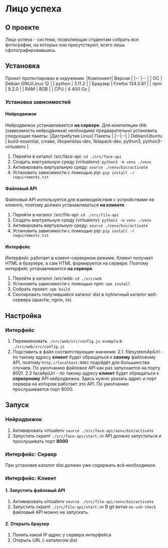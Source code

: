 # Лицо успеха
## О проекте
Лицо успеха - система, позволяющая студентам собрать все фотографии, на которых они присутствуют, всего лишь сфотографировавшись.

## Установка
Проект протестирован в окружении:
|Компонент| Версия              |
|--       |--                   |
| ОС      | Debian GNU/Linux 12 |
| python  | 3.11.2              |
| Браузер | Firefox 134.0.61    |
| npm     | 9.2.0               |
| RAM			| 8GB									|
| CPU			| 4 400 Gz						|
### Установка зависимостей
#### Нейродвижок
Нейродвижок устанавливается **на сервере**.
Для компиляции dlib (зависимость нейродвижка) необходимо предварительно установить следующие пакеты:
|Дистрибутив Linux| Пакеты |
|--|--|
| Debian/Ubuntu | build-essential, cmake, libopenblas-dev, liblapack-dev, python3, python3-virtualenv |
1. Перейти в каталог /src/face-api: `cd ./src/face-api`
2. Создать виртуальную среду (virtualenv): `python3 -m venv ./venv`
3. Активировать виртуальную среду: `source ./venv/bin/activate`
4. Установить зависимости с помощью pip: `pip install -r requirements.txt`
#### Файловый API
Файловый API используется для взаимодействия с устройствами на клиенте, поэтому должен устанавливаться **на клиенте**.
1. Перейти в каталог /src/file-api: `cd ./src/file-api`
2. Создать виртуальную среду (virtualenv): `python3 -m venv ./venv`
3. Активировать виртуальную среду: `source ./venv/bin/activate`
4. Установить зависимости с помощью pip: `pip install -r requirements.txt`
#### Интерфейс
Интерфейс работает в клиент-серверном режиме. Клиент получает HTML в браузере, а сам HTML формируется на сервере. Поэтому интерфейс устанавливается **на сервере**.
1. Перейти в каталог /src/web: `cd ./src/web`
2. Установить зависимости с помощью npm: `npm install`
3. Собрать проект: `npm build`
4. Скопировать получившийся каталог dist в публичный каталог веб-сервера (apache, ngnix, iis)

## Настройка
### Интерфейс
1. Переименовать `./src/web/src/config.js.example` в `./src/web/src/config.js`
2. Подставить в файл соответствующие значения:
	2.1. filesystemApiUrl - по такому адресу **клиент** будет обращаться к **своему** файловому API, поэтому `http://localhost:8001` подойдёт для большинства случаев. По умолчанию файловое API как раз запускается на порту 8001.
	2.2 faceApiUrl - по такому адресу **клиент** будет обращаться к **серверному** API нейродвижка. Здесь нужно указать адрес и порт сервера на котором работает это API. По умолчанию прослушивается порт 8000.

## Запуск
### Нейродвижок
1. Активировать virtualenv `source ./src/face-api/venv/bin/activate`
2. Запустить скрипт `./src/face-api/start.sh`
API должно запуститься и прослушивать порт **8000**
### Интерфейс: Сервер
При установке каталог dist должен уже содержать всё необходимое.

### Интерфейс: Клиент
#### 1. Запустить файловый API 
1. Активировать virtualenv `source ./src/file-api/venv/bin/activate`
2. Запустить скрипт `./src/file-api/start.sh`
В git ветке `no-usb-check` файловый API можно не запускать.
#### 2. Открыть браузер
1. Понять какой IP адрес у сервера интерфейса
2. Открыть URL с каталогом dist
